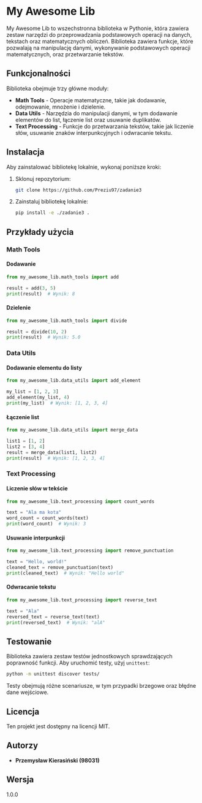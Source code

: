 # My Awesome Lib

My Awesome Lib to wszechstronna biblioteka w Pythonie, która zawiera zestaw narzędzi do przeprowadzania podstawowych operacji na danych, tekstach oraz matematycznych obliczeń. Biblioteka zawiera funkcje, które pozwalają na manipulację danymi, wykonywanie podstawowych operacji matematycznych, oraz przetwarzanie tekstów.

## Funkcjonalności

Biblioteka obejmuje trzy główne moduły:

- **Math Tools** - Operacje matematyczne, takie jak dodawanie, odejmowanie, mnożenie i dzielenie.
- **Data Utils** - Narzędzia do manipulacji danymi, w tym dodawanie elementów do list, łączenie list oraz usuwanie duplikatów.
- **Text Processing** - Funkcje do przetwarzania tekstów, takie jak liczenie słów, usuwanie znaków interpunkcyjnych i odwracanie tekstu.

## Instalacja

Aby zainstalować bibliotekę lokalnie, wykonaj poniższe kroki:

1. Sklonuj repozytorium:

   ```bash
   git clone https://github.com/Preziu97/zadanie3
   ```

2. Zainstaluj bibliotekę lokalnie:

   ```bash
   pip install -e ./zadanie3 .
   ```

## Przykłady użycia

### Math Tools

#### Dodawanie

```python
from my_awesome_lib.math_tools import add

result = add(3, 5)
print(result)  # Wynik: 8
```

#### Dzielenie

```python
from my_awesome_lib.math_tools import divide

result = divide(10, 2)
print(result)  # Wynik: 5.0
```

### Data Utils

#### Dodawanie elementu do listy

```python
from my_awesome_lib.data_utils import add_element

my_list = [1, 2, 3]
add_element(my_list, 4)
print(my_list)  # Wynik: [1, 2, 3, 4]
```

#### Łączenie list

```python
from my_awesome_lib.data_utils import merge_data

list1 = [1, 2]
list2 = [3, 4]
result = merge_data(list1, list2)
print(result)  # Wynik: [1, 2, 3, 4]
```

### Text Processing

#### Liczenie słów w tekście

```python
from my_awesome_lib.text_processing import count_words

text = "Ala ma kota"
word_count = count_words(text)
print(word_count)  # Wynik: 3
```

#### Usuwanie interpunkcji

```python
from my_awesome_lib.text_processing import remove_punctuation

text = "Hello, world!"
cleaned_text = remove_punctuation(text)
print(cleaned_text)  # Wynik: "Hello world"
```

#### Odwracanie tekstu

```python
from my_awesome_lib.text_processing import reverse_text

text = "Ala"
reversed_text = reverse_text(text)
print(reversed_text)  # Wynik: "alA"
```

## Testowanie

Biblioteka zawiera zestaw testów jednostkowych sprawdzających poprawność funkcji. Aby uruchomić testy, użyj `unittest`:

```bash
python -m unittest discover tests/
```

Testy obejmują różne scenariusze, w tym przypadki brzegowe oraz błędne dane wejściowe.

## Licencja

Ten projekt jest dostępny na licencji MIT.

## Autorzy

- **Przemysław Kierasiński (98031)**

## Wersja

1.0.0
